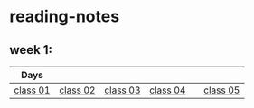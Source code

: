 # reading-notes

## week 1: 

| Days ||||||
|:---:|---|---|---|---|---|
|  [class 01](./class%2001/class01.md) |  [class 02](./class%2002/README.md) | [class 03](./class%2003/linked%20list.md)   |[class 04](./class04/readme.md)|  |  [class 05](./class%2005/README.md)|
